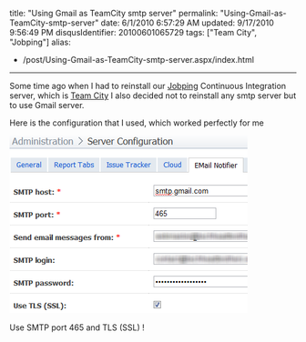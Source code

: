 title: "Using Gmail as TeamCity smtp server"
permalink: "Using-Gmail-as-TeamCity-smtp-server"
date: 6/1/2010 6:57:29 AM
updated: 9/17/2010 9:56:49 PM
disqusIdentifier: 20100601065729
tags: ["Team City", "Jobping"]
alias:
 - /post/Using-Gmail-as-TeamCity-smtp-server.aspx/index.html
---
Some time ago when I had to reinstall our [Jobping](http://www.jobping.com) Continuous Integration server, which is [Team City](http://www.jetbrains.com/teamcity/?fromServer) I also decided not to reinstall any smtp server but to use Gmail server.

Here is the configuration that I used, which worked perfectly for me
<!-- more -->

![4656773327_09a7eed279_o[1]](/images/4656773327_09a7eed279_o%5B1%5D.png "4656773327_09a7eed279_o[1]") 

Use SMTP port 465 and TLS (SSL) !
